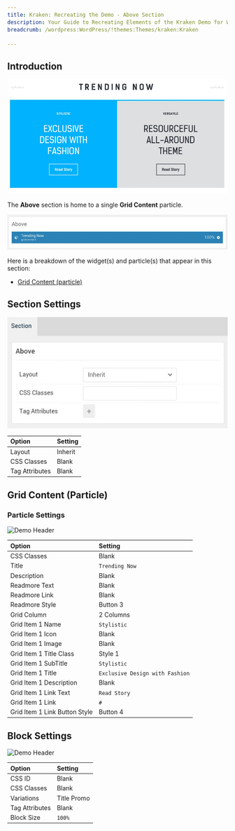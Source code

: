 ```yaml
---
title: Kraken: Recreating the Demo - Above Section
description: Your Guide to Recreating Elements of the Kraken Demo for WordPress
breadcrumb: /wordpress:WordPress/!themes:Themes/kraken:Kraken

---
```


## Introduction

![](assets/demo_5.jpeg)

The **Above** section is home to a single **Grid Content** particle.

![](assets/home_above.jpeg)

Here is a breakdown of the widget(s) and particle(s) that appear in this section:

* [Grid Content (particle)](#grid-content-(particle))

## Section Settings

![](assets/demo_above_settings.jpeg)

| Option           | Setting     |
| :--------------- | :---------- |
| Layout           | Inherit     |
| CSS Classes      | Blank       |
| Tag Attributes   | Blank       |

## Grid Content (Particle)

### Particle Settings

![Demo Header](demo_above_1.jpeg)

| Option                          | Setting                           |
| :------------------------------ | :-------------------------------- |
| CSS Classes                     | Blank                             |
| Title                           | `Trending Now`                    |
| Description                     | Blank                             |
| Readmore Text                   | Blank                             |
| Readmore Link                   | Blank                             |
| Readmore Style                  | Button 3                          |
| Grid Column                     | 2 Columns                         |
| Grid Item 1 Name                | `Stylistic`                       |
| Grid Item 1 Icon                | Blank                             |
| Grid Item 1 Image               | Blank                             |
| Grid Item 1 Title Class         | Style 1                           |
| Grid Item 1 SubTitle            | `Stylistic`                       |
| Grid Item 1 Title               | `Exclusive Design with Fashion`   |
| Grid Item 1 Description         | Blank                             |
| Grid Item 1 Link Text           | `Read Story`                      |
| Grid Item 1 Link                | `#`                               |
| Grid Item 1 Link Button Style   | Button 4                          |

## Block Settings

![Demo Header](demo_above_2.jpeg)

| Option           | Setting      |
| :--------------- | :----------- |
| CSS ID           | Blank        |
| CSS Classes      | Blank        |
| Variations       | Title Promo  |
| Tag Attributes   | Blank        |
| Block Size       | `100%`       |
